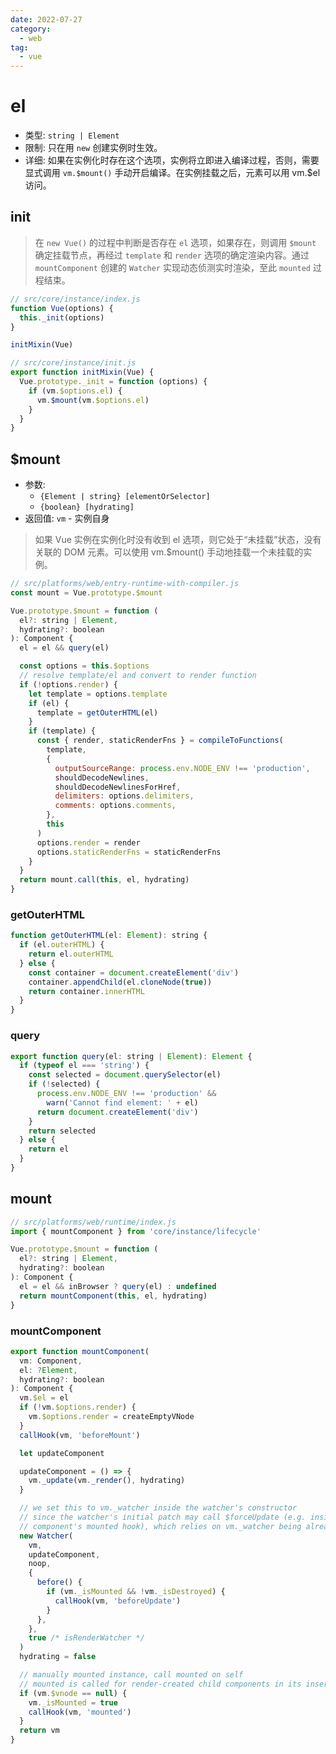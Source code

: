 ```yaml
---
date: 2022-07-27
category:
  - web
tag:
  - vue
---
```


# el

- 类型: `string | Element`
- 限制: 只在用 `new` 创建实例时生效。
- 详细: 如果在实例化时存在这个选项，实例将立即进入编译过程，否则，需要显式调用 `vm.$mount()` 手动开启编译。在实例挂载之后，元素可以用 vm.$el 访问。

## init

> 在 `new Vue()` 的过程中判断是否存在 `el` 选项，如果存在，则调用 `$mount` 确定挂载节点，再经过 `template` 和 `render` 选项的确定渲染内容。通过`mountComponent` 创建的 `Watcher` 实现动态侦测实时渲染，至此 `mounted` 过程结束。

```js
// src/core/instance/index.js
function Vue(options) {
  this._init(options)
}

initMixin(Vue)

// src/core/instance/init.js
export function initMixin(Vue) {
  Vue.prototype._init = function (options) {
    if (vm.$options.el) {
      vm.$mount(vm.$options.el)
    }
  }
}
```

## $mount

- 参数:
  - `{Element | string} [elementOrSelector]`
  - `{boolean} [hydrating]`
- 返回值: `vm` - 实例自身

> 如果 Vue 实例在实例化时没有收到 el 选项，则它处于“未挂载”状态，没有关联的 DOM 元素。可以使用 vm.$mount() 手动地挂载一个未挂载的实例。

```js
// src/platforms/web/entry-runtime-with-compiler.js
const mount = Vue.prototype.$mount

Vue.prototype.$mount = function (
  el?: string | Element,
  hydrating?: boolean
): Component {
  el = el && query(el)

  const options = this.$options
  // resolve template/el and convert to render function
  if (!options.render) {
    let template = options.template
    if (el) {
      template = getOuterHTML(el)
    }
    if (template) {
      const { render, staticRenderFns } = compileToFunctions(
        template,
        {
          outputSourceRange: process.env.NODE_ENV !== 'production',
          shouldDecodeNewlines,
          shouldDecodeNewlinesForHref,
          delimiters: options.delimiters,
          comments: options.comments,
        },
        this
      )
      options.render = render
      options.staticRenderFns = staticRenderFns
    }
  }
  return mount.call(this, el, hydrating)
}
```

### getOuterHTML

```js
function getOuterHTML(el: Element): string {
  if (el.outerHTML) {
    return el.outerHTML
  } else {
    const container = document.createElement('div')
    container.appendChild(el.cloneNode(true))
    return container.innerHTML
  }
}
```

### query

```js
export function query(el: string | Element): Element {
  if (typeof el === 'string') {
    const selected = document.querySelector(el)
    if (!selected) {
      process.env.NODE_ENV !== 'production' &&
        warn('Cannot find element: ' + el)
      return document.createElement('div')
    }
    return selected
  } else {
    return el
  }
}
```

## mount

```js
// src/platforms/web/runtime/index.js
import { mountComponent } from 'core/instance/lifecycle'

Vue.prototype.$mount = function (
  el?: string | Element,
  hydrating?: boolean
): Component {
  el = el && inBrowser ? query(el) : undefined
  return mountComponent(this, el, hydrating)
}
```

### mountComponent

```js
export function mountComponent(
  vm: Component,
  el: ?Element,
  hydrating?: boolean
): Component {
  vm.$el = el
  if (!vm.$options.render) {
    vm.$options.render = createEmptyVNode
  }
  callHook(vm, 'beforeMount')

  let updateComponent

  updateComponent = () => {
    vm._update(vm._render(), hydrating)
  }

  // we set this to vm._watcher inside the watcher's constructor
  // since the watcher's initial patch may call $forceUpdate (e.g. inside child
  // component's mounted hook), which relies on vm._watcher being already defined
  new Watcher(
    vm,
    updateComponent,
    noop,
    {
      before() {
        if (vm._isMounted && !vm._isDestroyed) {
          callHook(vm, 'beforeUpdate')
        }
      },
    },
    true /* isRenderWatcher */
  )
  hydrating = false

  // manually mounted instance, call mounted on self
  // mounted is called for render-created child components in its inserted hook
  if (vm.$vnode == null) {
    vm._isMounted = true
    callHook(vm, 'mounted')
  }
  return vm
}
```
